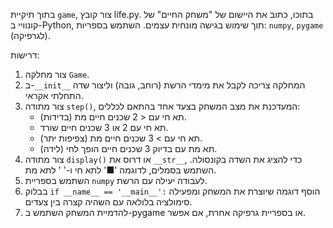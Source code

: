 בתוך תיקיית `game`, צור קובץ life.py. 
בתוכו, כתוב את היישום של "משחק החיים" של קונוויי ב-Python, תוך שימוש בגישה מונחית עצמים.
השתמש בספריות: `numpy`, `pygame` (לגרפיקה).


דרישות:
1.  צור מחלקה `Game`.
2.  ב-`__init__` המחלקה צריכה לקבל את מימדי הרשת (רוחב, גובה) וליצור שדה התחלתי אקראי.
3.  צור מתודה `step()`, המעדכנת את מצב המשחק בצעד אחד בהתאם לכללים:
    - תא חי עם < 2 שכנים חיים מת (בדידות).
    - תא חי עם 2 או 3 שכנים חיים שורד.
    - תא חי עם > 3 שכנים חיים מת (צפיפות יתר).
    - תא מת עם בדיוק 3 שכנים חיים הופך לחי (לידה).
4.  צור מתודה `display()` או דרוס את `__str__`, כדי להציג את השדה בקונסולה. השתמש בסמלים, לדוגמה '■' לתא חי ו-' ' לתא מת.
5.  השתמש בספריית `numpy` לעבודה יעילה עם הרשת.
6.  בבלוק `if __name__ == '__main__':` הוסף דוגמה שיוצרת את המשחק ומפעילה סימולציה בלולאה עם השהיה קצרה בין צעדים.
7. להדמיית המשחק השתמש ב-pygame או בספריית גרפיקה אחרת, אם אפשר.